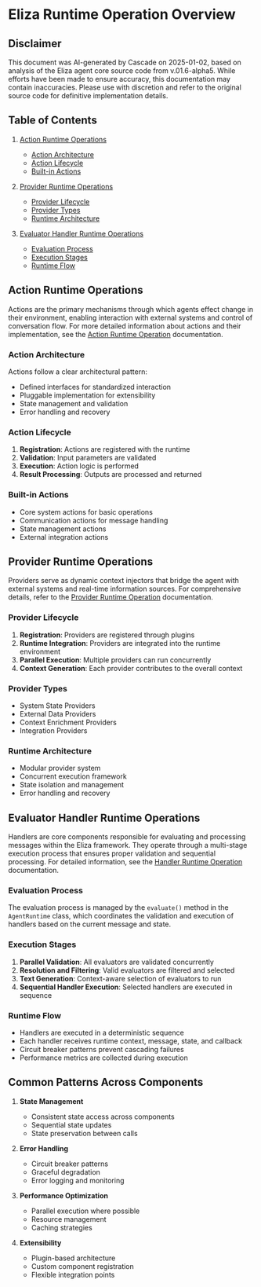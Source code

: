 # Eliza Runtime Operation Overview

## Disclaimer
This document was AI-generated by Cascade on 2025-01-02, based on analysis of the Eliza agent core source code from v.01.6-alpha5. While efforts have been made to ensure accuracy, this documentation may contain inaccuracies. Please use with discretion and refer to the original source code for definitive implementation details.

## Table of Contents
1. [Action Runtime Operations](action%20runtime%20operation.md)
   - [Action Architecture](#action-architecture)
   - [Action Lifecycle](#action-lifecycle)
   - [Built-in Actions](#built-in-actions)

2. [Provider Runtime Operations](provider%20runtime%20operation.md)
   - [Provider Lifecycle](#provider-lifecycle)
   - [Provider Types](#provider-types)
   - [Runtime Architecture](#provider-runtime-architecture)

3. [Evaluator Handler Runtime Operations](handler%20runtime%20operation.md)
   - [Evaluation Process](#evaluation-process)
   - [Execution Stages](#execution-stages)
   - [Runtime Flow](#runtime-flow)

## Action Runtime Operations

Actions are the primary mechanisms through which agents effect change in their environment, enabling interaction with external systems and control of conversation flow. For more detailed information about actions and their implementation, see the [Action Runtime Operation](action%20runtime%20operation.md) documentation.

### Action Architecture
Actions follow a clear architectural pattern:
- Defined interfaces for standardized interaction
- Pluggable implementation for extensibility
- State management and validation
- Error handling and recovery

### Action Lifecycle
1. **Registration**: Actions are registered with the runtime
2. **Validation**: Input parameters are validated
3. **Execution**: Action logic is performed
4. **Result Processing**: Outputs are processed and returned

### Built-in Actions
- Core system actions for basic operations
- Communication actions for message handling
- State management actions
- External integration actions

## Provider Runtime Operations

Providers serve as dynamic context injectors that bridge the agent with external systems and real-time information sources. For comprehensive details, refer to the [Provider Runtime Operation](provider%20runtime%20operation.md) documentation.

### Provider Lifecycle
1. **Registration**: Providers are registered through plugins
2. **Runtime Integration**: Providers are integrated into the runtime environment
3. **Parallel Execution**: Multiple providers can run concurrently
4. **Context Generation**: Each provider contributes to the overall context

### Provider Types
- System State Providers
- External Data Providers
- Context Enrichment Providers
- Integration Providers

### Runtime Architecture
- Modular provider system
- Concurrent execution framework
- State isolation and management
- Error handling and recovery

## Evaluator Handler Runtime Operations

Handlers are core components responsible for evaluating and processing messages within the Eliza framework. They operate through a multi-stage execution process that ensures proper validation and sequential processing. For detailed information, see the [Handler Runtime Operation](handler%20runtime%20operation.md) documentation.

### Evaluation Process
The evaluation process is managed by the `evaluate()` method in the `AgentRuntime` class, which coordinates the validation and execution of handlers based on the current message and state.

### Execution Stages
1. **Parallel Validation**: All evaluators are validated concurrently
2. **Resolution and Filtering**: Valid evaluators are filtered and selected
3. **Text Generation**: Context-aware selection of evaluators to run
4. **Sequential Handler Execution**: Selected handlers are executed in sequence

### Runtime Flow
- Handlers are executed in a deterministic sequence
- Each handler receives runtime context, message, state, and callback
- Circuit breaker patterns prevent cascading failures
- Performance metrics are collected during execution

## Common Patterns Across Components

1. **State Management**
   - Consistent state access across components
   - Sequential state updates
   - State preservation between calls

2. **Error Handling**
   - Circuit breaker patterns
   - Graceful degradation
   - Error logging and monitoring

3. **Performance Optimization**
   - Parallel execution where possible
   - Resource management
   - Caching strategies

4. **Extensibility**
   - Plugin-based architecture
   - Custom component registration
   - Flexible integration points
